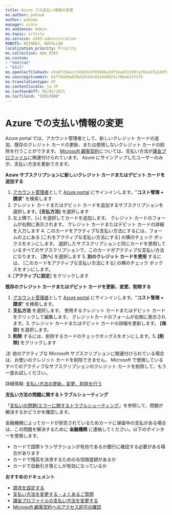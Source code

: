 ```yaml
---
title: Azure での支払い情報の変更
ms.author: pebaum
author: pebaum
manager: scotv
ms.audience: Admin
ms.topic: article
ms.service: o365-administration
ROBOTS: NOINDEX, NOFOLLOW
localization_priority: Priority
ms.collection: Adm_O365
ms.custom:
- "9003546"
- "6813"
ms.openlocfilehash: e5a0719aecc34dd3cbf0368ba3df3eed312997a392a87b220fbafc8b21b19aa6
ms.sourcegitcommit: b5f7da89a650d2915dc652449623c78be6247175
ms.translationtype: HT
ms.contentlocale: ja-JP
ms.lasthandoff: 08/05/2021
ms.locfileid: "53917608"
---
```

# <a name="change-payment-information-in-azure"></a>Azure での支払い情報の変更

Azure portal では、アカウント管理者として、新しいクレジット カードの追加、既存のクレジット カードの更新、または使用しないクレジット カードの削除を行うことができます。 [Microsoft 顧客契約](https://docs.microsoft.com/azure/billing/billing-how-to-change-credit-card?WT.mc_id=Portal-Microsoft_Azure_Support#check-access-to-a-microsoft-customer-agreement)については、支払い方法が[課金プロファイル](https://docs.microsoft.com/azure/billing/billing-how-to-change-credit-card?WT.mc_id=Portal-Microsoft_Azure_Support#change-payment-method-for-a-billing-profile)に関連付けられています。 Azure にサインアップしたユーザーのみが、支払い方法を更新できます。

**Azure サブスクリプションに新しいクレジット カードまたはデビット カードを追加する**

1. [アカウント管理者](https://docs.microsoft.com/azure/billing/billing-subscription-transfer?WT.mc_id=Portal-Microsoft_Azure_Support#whoisaa)として [Azure portal](https://portal.azure.com/) にサインインします。"**コスト管理 + 請求**" を検索します
2. クレジット カードまたはデビット カードを追加するサブスクリプションを選択します。**[支払方法]** を選択します
3. 左上隅で、[+] を選択してカードを追加します。 クレジット カードのフォームが右側に表示されます。 クレジット カードまたはデビット カードの詳細を入力します 4. このカードをアクティブな支払い方法にするには、フォームの上にある [これをアクティブな支払い方法にする] の横のチェック ボックスをオンにします。 選択したサブスクリプションと同じカードを使用しているすべてのサブスクリプションで、このカードがアクティブな支払い方法になります。 [**次へ**] を選択します 5. **別のクレジット カードを使用** するには、 [このカードをアクティブな支払い方法にする] の横のチェック ボックスをオンにします。
6. [**アクティブに設定**] をクリックします

**既存のクレジット カードまたはデビット カードを更新、変更、削除する**

1. [アカウント管理者](https://docs.microsoft.com/azure/billing/billing-subscription-transfer?WT.mc_id=Portal-Microsoft_Azure_Support#whoisaa)として [Azure portal](https://portal.azure.com/) にサインインします。"**コスト管理 + 請求**" を検索します。
2. **支払方法** を選択します。 使用するクレジット カードまたはデビット カードをクリックして編集します。 クレジットカードのフォームが右側に表示されます。3. クレジット カードまたはデビット カードの詳細を更新します。 **[保存]** を選択します。
4. **削除** するには、削除するカードのチェックボックスをオンにします。5. **[削除]** をクリックします

_注_: 他のアクティブな Microsoft サブスクリプションに関連付けられている場合は、お使いのクレジット カードを削除できません。 Microsoft で使用しているすべてのアクティブなサブスクリプションのクレジット カードを削除して、もう一度お試しください。

詳細情報: [支払い方法の更新、変更、削除を行う](https://docs.microsoft.com/azure/billing/billing-how-to-change-credit-card?WT.mc_id=Portal-Microsoft_Azure_Support)

**支払い方法の問題に関するトラブルシューティング**

「[支払いの問題/エラーに関するトラブルシューティング](https://support.microsoft.com/help/4505172/troubleshooting-payment-issues)」を参照して、問題が解決するかどうかを確認します。

金融機関によってカードが拒否されているためカードに保留中の支払がある場合は、この問題を解決するために **金融機関** に連絡してください。以下のポインターを使用します。

- カードで国際トランザクションが有効であるか銀行に確認する必要がある場合があります
- カードで残高を決済するための与信限度額があるか
- カードで自動引き落としが有効になっているか

**おすすめのドキュメント**

- [請求を設定する](https://azure.microsoft.com/pricing/invoicing/)
- [支払い方法を変更する - よくあるご質問](https://docs.microsoft.com/azure/billing/billing-how-to-change-credit-card?WT.mc_id=Portal-Microsoft_Azure_Support#frequently-asked-questions)
- [課金プロファイルの支払い方法を変更する](https://docs.microsoft.com/azure/billing/billing-how-to-change-credit-card?WT.mc_id=Portal-Microsoft_Azure_Support#change-payment-method-for-a-billing-profile)
- [Microsoft 顧客契約へのアクセス許可の確認](https://docs.microsoft.com/azure/billing/billing-how-to-change-credit-card?WT.mc_id=Portal-Microsoft_Azure_Support#check-access-to-a-microsoft-customer-agreement)